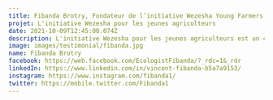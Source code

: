 ```yaml
---
title: Fibanda Brotry, Fondateur de l’initiative Wezesha Young Farmers, Kenya
projet: L'initiative Wezesha pour les jeunes agriculteurs
date: 2021-10-09T12:45:00.074Z
description: L'initiative Wezesha pour les jeunes agriculteurs est un concept intéressant qui relie la conservation de l'environnement, l'action climatique et l'agriculture en utilisant l'approche agroécologique. Cette initiative est dirigée par Fibanda, de la société de conseil APSID. Cette approche apporte une bonne connectivité avec la nature, et une manière durable de redéfinir les systèmes alimentaires de la ferme à la table. À l'heure actuelle, la sous-alimentation et l'insécurité alimentaire grave semblent augmenter dans presque toutes les régions d'Afrique. Grâce à l'agroforesterie, à la conservation des sols et de l'eau et aux pratiques de conservation de la biodiversité, la productivité augmente car une plus grande diversité dans la ferme entraîne une plus grande diversité dans les assiettes.
image: images/testimonial/fibanda.jpg
name: Fibanda Brotry
facebook: https://web.facebook.com/EcologistFibanda/?_rdc=1&_rdr
linkedIn: https://www.linkedin.com/in/vincent-fibanda-b5a7a9153/
instagram: https://www.instagram.com/fibanda1/ 
twitter: https://mobile.twitter.com/Fibanda1
---
```

